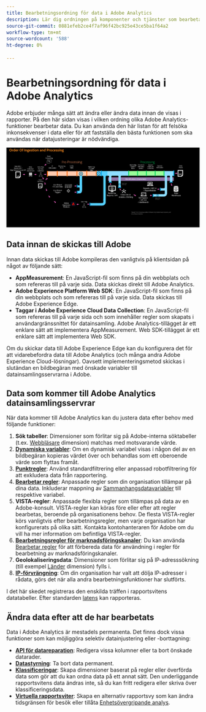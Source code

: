 ```yaml
---
title: Bearbetningsordning för data i Adobe Analytics
description: Lär dig ordningen på komponenter och tjänster som bearbetar data i Adobe Analytics.
source-git-commit: 0881efeb2ce4f7af96f42bc925e43ce5ba1f64a2
workflow-type: tm+mt
source-wordcount: '588'
ht-degree: 0%

---
```


# Bearbetningsordning för data i Adobe Analytics

Adobe erbjuder många sätt att ändra eller ändra data innan de visas i rapporter. På den här sidan visas i vilken ordning olika Adobe Analytics-funktioner bearbetar data. Du kan använda den här listan för att felsöka inkonsekvenser i data eller för att fastställa den bästa funktionen som ska användas när datajusteringar är nödvändiga.

![Behandlingsorder](assets/processing-order.png)

## Data innan de skickas till Adobe

Innan data skickas till Adobe kompileras den vanligtvis på klientsidan på något av följande sätt:

* **AppMeasurement**: En JavaScript-fil som finns på din webbplats och som refereras till på varje sida. Data skickas direkt till Adobe Analytics.
* **Adobe Experience Platform Web SDK**: En JavaScript-fil som finns på din webbplats och som refereras till på varje sida. Data skickas till Adobe Experience Edge.
* **Taggar i Adobe Experience Cloud Data Collection**: En JavaScript-fil som refereras till på varje sida och som innehåller regler som skapats i användargränssnittet för datainsamling. Adobe Analytics-tillägget är ett enklare sätt att implementera AppMeasurement. Web SDK-tillägget är ett enklare sätt att implementera Web SDK.

Om du skickar data till Adobe Experience Edge kan du konfigurera det för att vidarebefordra data till Adobe Analytics (och många andra Adobe Experience Cloud-lösningar). Oavsett implementeringsmetod skickas i slutändan en bildbegäran med önskade variabler till datainsamlingsservrarna i Adobe.

## Data som kommer till Adobe Analytics datainsamlingsservrar

När data kommer till Adobe Analytics kan du justera data efter behov med följande funktioner:

1. **Sök tabeller**: Dimensioner som förlitar sig på Adobe-interna söktabeller (t.ex. [Webbläsare](/help/components/dimensions/browser.md) dimension) matchas med motsvarande värde.
2. [**Dynamiska variabler**](/help/implement/vars/page-vars/dynamic-variables.md): Om en dynamisk variabel visas i någon del av en bildbegäran kopieras värdet över och behandlas som ett oberoende värde som flyttas framåt.
3. [**Punktregler**](/help/admin/admin/bot-removal/bot-rules.md): Använd standardfiltrering eller anpassad robotfiltrering för att exkludera data från rapportering.
4. [**Bearbetar regler**](/help/admin/admin/c-processing-rules/processing-rules.md): Anpassade regler som din organisation tillämpar på dina data. Inkluderar mappning av [Sammanhangsdatavariabler](/help/implement/vars/page-vars/contextdata.md) till respektive variabel.
5. **VISTA-regler**: Anpassade flexibla regler som tillämpas på data av en Adobe-konsult. VISTA-regler kan köras före eller efter att regler bearbetas, beroende på organisationens behov. De flesta VISTA-regler körs vanligtvis efter bearbetningsregler, men varje organisation har konfigurerats på olika sätt. Kontakta kontohanteraren för Adobe om du vill ha mer information om befintliga VISTA-regler.
6. [**Bearbetningsregler för marknadsföringskanaler**](/help/components/c-marketing-channels/c-rules.md): Du kan använda [Bearbetar regler](/help/admin/admin/c-processing-rules/processing-rules.md) för att förbereda data för användning i regler för bearbetning av marknadsföringskanaler.
7. **Geolokaliseringsdata**: Dimensioner som förlitar sig på IP-adresssökning (till exempel [Länder](/help/components/dimensions/countries.md) dimension) fylls i.
8. [**IP-förvrängning**](/help/admin/admin/general-acct-settings-admin.md): Om din organisation har valt att dölja IP-adresser i rådata, görs det när alla andra bearbetningsfunktioner har slutförts.

I det här skedet registreras den enskilda träffen i rapportsvitens datatabeller. Efter standarden [latens](latency.md) kan rapporteras.

## Ändra data efter att de har bearbetats

Data i Adobe Analytics är mestadels permanenta. Det finns dock vissa funktioner som kan möjliggöra selektiv datainjustering eller -borttagning:

* [**API för datareparation**](https://developer.adobe.com/analytics-apis/docs/2.0/guides/endpoints/data-repair/): Redigera vissa kolumner eller ta bort önskade datarader.
* [**Datastyrning**](/help/admin/c-data-governance/an-gdpr-workflow.md): Ta bort data permanent.
* [**Klassificeringar**](/help/components/classifications/c-classifications.md): Skapa dimensioner baserat på regler eller överförda data som gör att du kan ordna data på ett annat sätt. Den underliggande rapportsvitens data ändras inte, så du kan fritt redigera eller skriva över klassificeringsdata.
* [**Virtuella rapportsviter**](/help/components/vrs/vrs-about.md): Skapa en alternativ rapportsvy som kan ändra tidsgränsen för besök eller tillåta [Enhetsövergripande analys](/help/components/cda/overview.md).
